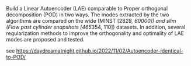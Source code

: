 Build a Linear Autoencoder (LAE) comparable to Proper orthogonal decomposition (POD) in two ways. The modes extracted by the two algorithms are compared on the wide (MINST [28*28, 60000]) and slim (Flow past cylinder snapshots [465*354, 110]) datasets. In addition, several regularization methods to improve the orthogonality and optimality of LAE modes are proposed and tested.

see https://daydreamatnight.github.io/2022/11/02/Autoencoder-identical-to-POD/